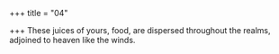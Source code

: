 +++
title = "04"

+++
 These juices of yours, food, are dispersed throughout the realms, adjoined to heaven like the winds.  